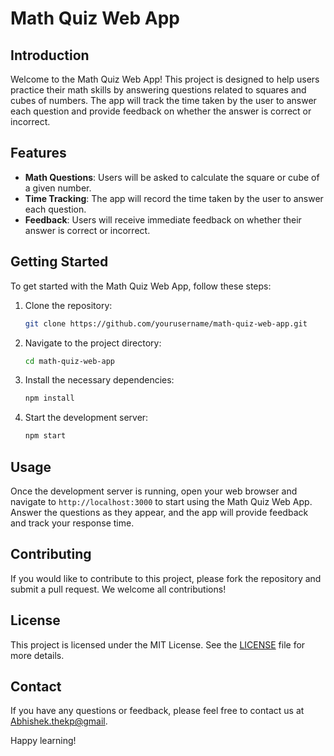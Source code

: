 # Math Quiz Web App

## Introduction

Welcome to the Math Quiz Web App! This project is designed to help users practice their math skills by answering questions related to squares and cubes of numbers. The app will track the time taken by the user to answer each question and provide feedback on whether the answer is correct or incorrect.

## Features

- **Math Questions**: Users will be asked to calculate the square or cube of a given number.
- **Time Tracking**: The app will record the time taken by the user to answer each question.
- **Feedback**: Users will receive immediate feedback on whether their answer is correct or incorrect.

## Getting Started

To get started with the Math Quiz Web App, follow these steps:

1. Clone the repository:
    ```bash
    git clone https://github.com/yourusername/math-quiz-web-app.git
    ```
2. Navigate to the project directory:
    ```bash
    cd math-quiz-web-app
    ```
3. Install the necessary dependencies:
    ```bash
    npm install
    ```
4. Start the development server:
    ```bash
    npm start
    ```

## Usage

Once the development server is running, open your web browser and navigate to `http://localhost:3000` to start using the Math Quiz Web App. Answer the questions as they appear, and the app will provide feedback and track your response time.

## Contributing

If you would like to contribute to this project, please fork the repository and submit a pull request. We welcome all contributions!

## License

This project is licensed under the MIT License. See the [LICENSE](LICENSE) file for more details.

## Contact

If you have any questions or feedback, please feel free to contact us at [Abhishek.thekp@gmail](mailto:Abhishek.thekp@gmail).

Happy learning!
